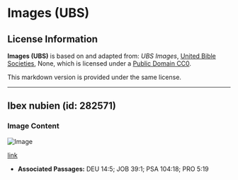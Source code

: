 # Images (UBS)

## License Information

**Images (UBS)** is based on and adapted from: _UBS Images_, [United Bible Societies](https://unitedbiblesocieties.org/), None, which is licensed under a [Public Domain CC0](https://creativecommons.org/public-domain/cc0/).

This markdown version is provided under the same license.



--------------------------------

## Ibex nubien (id: 282571)

### Image Content

![Image](https://cdn.aquifer.bible/aquifer-content/resources/Media/WEB-0312_nubian_ibex.jpg)

[link](https://cdn.aquifer.bible/aquifer-content/resources/Media/WEB-0312_nubian_ibex.jpg)

* **Associated Passages:** DEU 14:5; JOB 39:1; PSA 104:18; PRO 5:19

